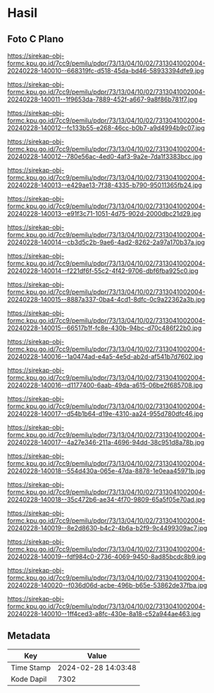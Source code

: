 # Hasil

## Foto C Plano

https://sirekap-obj-formc.kpu.go.id/7cc9/pemilu/pdpr/73/13/04/10/02/7313041002004-20240228-140010--668319fc-d518-45da-bd46-58933394dfe9.jpg

https://sirekap-obj-formc.kpu.go.id/7cc9/pemilu/pdpr/73/13/04/10/02/7313041002004-20240228-140011--1f9653da-7889-452f-a667-9a8f86b781f7.jpg

https://sirekap-obj-formc.kpu.go.id/7cc9/pemilu/pdpr/73/13/04/10/02/7313041002004-20240228-140012--fc133b55-e268-46cc-b0b7-a9d4994b9c07.jpg

https://sirekap-obj-formc.kpu.go.id/7cc9/pemilu/pdpr/73/13/04/10/02/7313041002004-20240228-140012--780e56ac-4ed0-4af3-9a2e-7da1f3383bcc.jpg

https://sirekap-obj-formc.kpu.go.id/7cc9/pemilu/pdpr/73/13/04/10/02/7313041002004-20240228-140013--e429ae13-7f38-4335-b790-95011365fb24.jpg

https://sirekap-obj-formc.kpu.go.id/7cc9/pemilu/pdpr/73/13/04/10/02/7313041002004-20240228-140013--e91f3c71-1051-4d75-902d-2000dbc21d29.jpg

https://sirekap-obj-formc.kpu.go.id/7cc9/pemilu/pdpr/73/13/04/10/02/7313041002004-20240228-140014--cb3d5c2b-9ae6-4ad2-8262-2a97a170b37a.jpg

https://sirekap-obj-formc.kpu.go.id/7cc9/pemilu/pdpr/73/13/04/10/02/7313041002004-20240228-140014--f221df6f-55c2-4f42-9706-dbf6fba925c0.jpg

https://sirekap-obj-formc.kpu.go.id/7cc9/pemilu/pdpr/73/13/04/10/02/7313041002004-20240228-140015--8887a337-0ba4-4cd1-8dfc-0c9a22362a3b.jpg

https://sirekap-obj-formc.kpu.go.id/7cc9/pemilu/pdpr/73/13/04/10/02/7313041002004-20240228-140015--66517b1f-fc8e-430b-94bc-d70c486f22b0.jpg

https://sirekap-obj-formc.kpu.go.id/7cc9/pemilu/pdpr/73/13/04/10/02/7313041002004-20240228-140016--1a0474ad-e4a5-4e5d-ab2d-af541b7d7602.jpg

https://sirekap-obj-formc.kpu.go.id/7cc9/pemilu/pdpr/73/13/04/10/02/7313041002004-20240228-140016--d1177400-6aab-49da-a615-06be2f685708.jpg

https://sirekap-obj-formc.kpu.go.id/7cc9/pemilu/pdpr/73/13/04/10/02/7313041002004-20240228-140017--d54b1b64-d19e-4310-aa24-955d780dfc46.jpg

https://sirekap-obj-formc.kpu.go.id/7cc9/pemilu/pdpr/73/13/04/10/02/7313041002004-20240228-140017--4a27e346-211a-4696-94dd-38c951d8a78b.jpg

https://sirekap-obj-formc.kpu.go.id/7cc9/pemilu/pdpr/73/13/04/10/02/7313041002004-20240228-140018--554d430a-065e-47da-8878-1e0eaa45971b.jpg

https://sirekap-obj-formc.kpu.go.id/7cc9/pemilu/pdpr/73/13/04/10/02/7313041002004-20240228-140018--35c472b6-ae34-4f70-9809-65a5f05e70ad.jpg

https://sirekap-obj-formc.kpu.go.id/7cc9/pemilu/pdpr/73/13/04/10/02/7313041002004-20240228-140019--8e2d8630-b4c2-4b6a-b2f9-9c4499309ac7.jpg

https://sirekap-obj-formc.kpu.go.id/7cc9/pemilu/pdpr/73/13/04/10/02/7313041002004-20240228-140019--fdf984c0-2736-4069-9450-8ad85bcdc8b9.jpg

https://sirekap-obj-formc.kpu.go.id/7cc9/pemilu/pdpr/73/13/04/10/02/7313041002004-20240228-140020--f036d06d-acbe-496b-b65e-53862de37fba.jpg

https://sirekap-obj-formc.kpu.go.id/7cc9/pemilu/pdpr/73/13/04/10/02/7313041002004-20240228-140010--1ff4ced3-a8fc-430e-8a18-c52a944ae463.jpg


## Metadata

| Key        | Value               |
| ---------- | ------------------- |
| Time Stamp | 2024-02-28 14:03:48 |
| Kode Dapil | 7302                |



